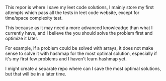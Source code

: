 This repor is where I save my leet code solutions, I mainly store my first attempts which pass all the tests in leet code website, except for time/space complexity test.

This because as it may need a more advanced knowleadge than what I currently have, and I believe the you should solve the problem first and optimize it later.

For example, if a problem could be solved with arrays, it does not make sense to solve it with hashmap for the most optimal solution, especially if it's my first few problems and I haven't learn hashmap yet.

I might create a separate repo where can I save the most optimal solutions, but that will be in a later time.
